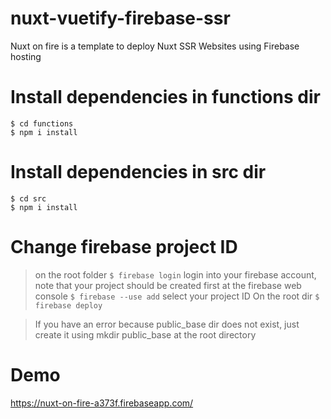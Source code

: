 # nuxt-vuetify-firebase-ssr
Nuxt on fire is a template to deploy Nuxt SSR Websites using Firebase hosting
# Install dependencies in functions dir
```
$ cd functions
$ npm i install
```
# Install dependencies in src dir
```
$ cd src
$ npm i install
```
# Change firebase project ID
> on the root folder 
`$ firebase login`
 > login into your firebase account, note that your project should be created first at the firebase web console 
 `$ firebase --use add`
 > select your project ID
 On the root dir 
 `$ firebase deploy`

> If you have an error because public_base dir does not exist, just create it using mkdir public_base at the root directory

# Demo 

https://nuxt-on-fire-a373f.firebaseapp.com/ 





